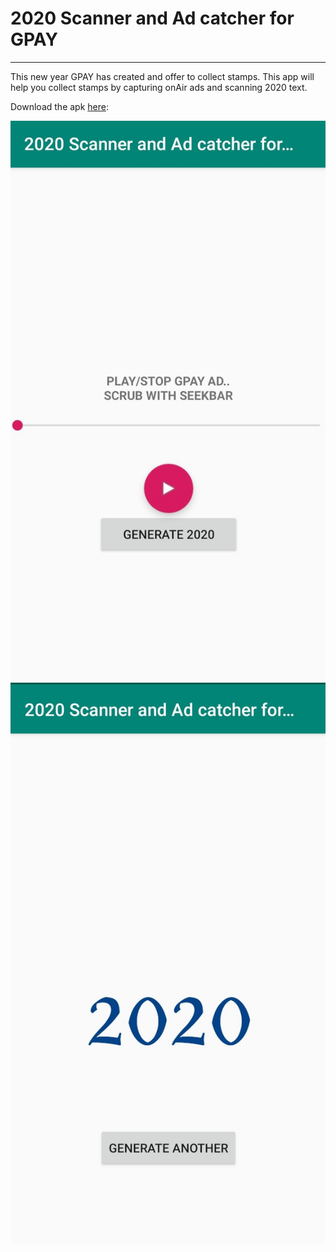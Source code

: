 # 2020 Scanner and Ad catcher for GPAY

_____

This new year GPAY has created and offer to collect stamps.
This app will help you collect stamps by capturing onAir ads and scanning 2020 text.

Download the apk [here](https://github.com/faiz276482/AndroidDemoProjects/blob/master/2020ScannerandAdcatcherforGPAY/2020%20Scanner%20and%20Ad%20catcher%20for%20GPAY.apk): 

![ScreenShot 1](ScreenShot/n0.jpeg)
![ScreenShot 2](ScreenShot/n1.jpeg)